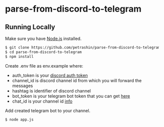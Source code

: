 # parse-from-discord-to-telegram

## Running Locally

Make sure you have [Node.js](http://nodejs.org/) installed.

```sh
$ git clone https://github.com/petrashin/parse-from-discord-to-telegram.git # or clone your own fork
$ cd parse-from-discord-to-telegram
$ npm install
```
Create .env file as env.example where:
- auth_token is your [discord auth token](https://www.androidauthority.com/get-discord-token-3149920/)
- channel_id is discord channel id from which you will forward the messages
- hashtag is identifier of discord channel
- bot_token is your telegram bot token that you can get [here](https://t.me/BotFather)
- chat_id is your channel id [info](https://stackoverflow.com/a/56546442)

Add created telegram bot to your channel.

```sh
$ node app.js
```
